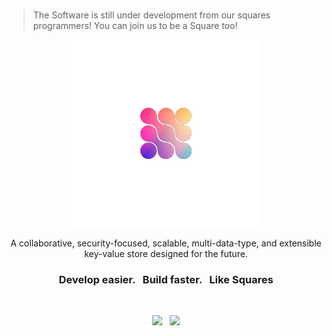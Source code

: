 
<br>

> The Software is still under development from our squares programmers!
> You can join us to be a Square too!
> 

<p align="center">
    <a href="https://squaredb.vercel.app" target="_blank">
        <img width="300" src="https://raw.githubusercontent.com/square-db/square-db/main/img/logo.png" alt="SquareDb Logo">
    </a>
</p>

<p align="center">
    A collaborative, security-focused, scalable, multi-data-type, and extensible key-value store designed for the future.
</p>

<h3 align="center">Develop easier. &nbsp; Build faster. &nbsp; Like Squares</h3>

<br>

<p align="center">
    <a href="https://twitter.com/square_db"><img src="https://img.shields.io/badge/twitter-follow_us-1d9bf0.svg?style=flat-square"></a>
    &nbsp;
    <a href="https://dev.to/square_db"><img src="https://img.shields.io/badge/dev-join_us-86f7b7.svg?style=flat-square"></a>
</p>

